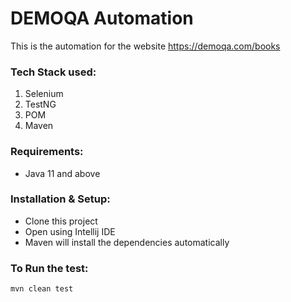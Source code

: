 # **DEMOQA Automation**

This is the automation for the website https://demoqa.com/books

### Tech Stack used:
1. Selenium	
2. TestNG
3. POM
4. Maven


### Requirements:
* Java 11 and above

### Installation & Setup:
* Clone this project
* Open using Intellij IDE
* Maven will install the dependencies automatically

### To Run the test:

`mvn clean test`

